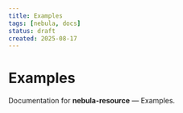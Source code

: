 ```yaml
---
title: Examples
tags: [nebula, docs]
status: draft
created: 2025-08-17
---
```


# Examples

Documentation for **nebula-resource** — Examples.
